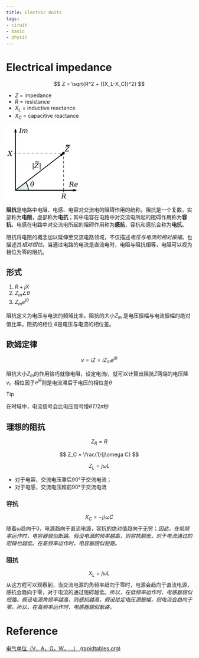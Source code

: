 ```yaml
---
title: Electric Units
tags:
- ciruit
- basic
- physic
---
```

# Electrical impedance

$$
Z = \sqrt{R^2 + {(X_L-X_C)}^2}
$$


* $Z$ = impedance
* $R$ = resistance
* $X_L$  = inductive reactance
* $X_C$  = capacitive reactance

![](Circuit/Basic/attachments/Pasted%20image%2020230330163734.png)

**阻抗**是电路中电阻、电感、电容对交流电的阻碍作用的统称。阻抗是一个复数，实部称为**电阻**，虚部称为**电抗**；其中电容在电路中对交流电所起的阻碍作用称为**容抗**，电感在电路中对交流电所起的阻碍作用称为**感抗**，容抗和感抗合称为**电抗**。

阻抗将电阻的概念加以延伸至交流电路领域，不仅描述*电压与电流的相对振幅*，也描述其*相对相位*。当通过电路的电流是直流电时，电阻与阻抗相等，电阻可以视为相位为零的阻抗。

## 形式

1. $R+jX$
2. $Z_m\angle\theta$
3. $Z_m e^{j\theta}$

阻抗定义为电压与电流的频域比率。阻抗的大小$Z_{m}$ 是电压振幅与电流振幅的绝对值比率，阻抗的相位 $\theta$是电压与电流的相位差。

## 欧姆定律

$$
v = iZ = iZ_m e^{j\theta}
$$

阻抗大小$Z_m$的作用恰巧就像电阻，设定电流$i$，就可以计算出阻抗$Z$两端的电压降$v$。相位因子$e^{j\theta}$则是电流滞后于电压的相位差$\theta$ 

> [!tip] 
> 在时域中，电流信号会比电压信号慢$\theta T/2\pi$秒

## 理想的阻抗
$$
Z_R = R
$$

$$
Z_C = \frac{1}{j\omega C}
$$

$$
Z_L = j \omega L
$$

* 对于电容，交流电压滞后90°于交流电流；
* 对于电感，交流电压超前90°于交流电流

### 容抗

$$
X_C = -j/\omega C
$$
随着$\omega$趋向于0，电源趋向于直流电源，容抗的绝对值趋向于无穷；*因此，在低频率运作时，电容器貌似断路。假设电源的频率越高，则容抗越低，对于电流通过的阻碍也越低。在高频率运作时，电容器貌似短路。*

### 阻抗

$$
X_L = j\omega L
$$
从这方程可以观察到，当交流电源的角频率趋向于零时，电源会趋向于直流电源，感抗会趋向于零，对于电流的通过阻碍越低。*所以，在低频率运作时，电感器貌似短路。假设电源角频率越高，则感抗越高，假设给定电压源振幅，则电流会趋向于零。所以，在高频率运作时，电感器貌似断路。*


# Reference

[电气单位（V，A，Ω，W，...） (rapidtables.org)](https://www.rapidtables.org/zh-CN/electric/Electric_units.html)
